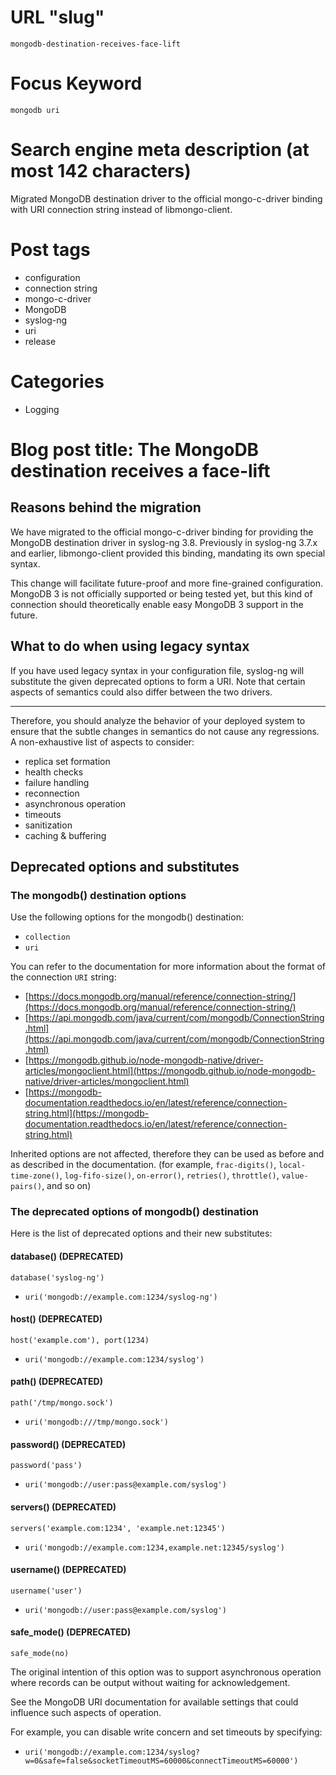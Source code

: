 # URL "slug"
`mongodb-destination-receives-face-lift`

# Focus Keyword
`mongodb uri`

# Search engine meta description (at most 142 characters)
Migrated MongoDB destination driver to the official mongo-c-driver binding
with URI connection string instead of libmongo-client.

# Post tags

* configuration
* connection string
* mongo-c-driver
* MongoDB
* syslog-ng
* uri
* release

# Categories

* Logging

# Blog post title: The MongoDB destination receives a face-lift

## Reasons behind the migration

We have migrated to the official mongo-c-driver binding for providing the
MongoDB destination driver
in syslog-ng 3.8.
Previously in syslog-ng 3.7.x and earlier,
libmongo-client provided this binding,
mandating its own special syntax.

This change will facilitate future-proof and more fine-grained configuration.
MongoDB 3 is not officially supported or being tested yet,
but this kind of connection should
theoretically enable easy MongoDB 3 support in the future.

## What to do when using legacy syntax

If you have used legacy syntax in your configuration file,
syslog-ng will substitute the given deprecated options to form a URI.
Note that certain aspects of semantics could also differ
between the two drivers.

---

Therefore, you should analyze the behavior of your deployed system to ensure
that the subtle changes in semantics do not cause any regressions.
A non-exhaustive list of aspects to consider:

* replica set formation
* health checks
* failure handling
* reconnection
* asynchronous operation
* timeouts
* sanitization
* caching & buffering

## Deprecated options and substitutes

### The mongodb() destination options

Use the following options for the mongodb() destination:

* `collection`
* `uri`

You can refer to the documentation for more information about the format of the connection `URI` string:

* [https://docs.mongodb.org/manual/reference/connection-string/](https://docs.mongodb.org/manual/reference/connection-string/)
* [https://api.mongodb.com/java/current/com/mongodb/ConnectionString.html](https://api.mongodb.com/java/current/com/mongodb/ConnectionString.html)
* [https://mongodb.github.io/node-mongodb-native/driver-articles/mongoclient.html](https://mongodb.github.io/node-mongodb-native/driver-articles/mongoclient.html)
* [https://mongodb-documentation.readthedocs.io/en/latest/reference/connection-string.html](https://mongodb-documentation.readthedocs.io/en/latest/reference/connection-string.html)

Inherited options are not affected, therefore they can be used as before and
as described in the documentation.
(for example,
`frac-digits()`,
`local-time-zone()`,
`log-fifo-size()`,
`on-error()`,
`retries()`,
`throttle()`,
`value-pairs()`,
and so on)

### The deprecated options of mongodb() destination

Here is the list of deprecated options and their new substitutes:

#### database() (DEPRECATED)
`database('syslog-ng')`

* `uri('mongodb://example.com:1234/syslog-ng')`

#### host() (DEPRECATED)
`host('example.com'), port(1234)`

* `uri('mongodb://example.com:1234/syslog')`

#### path() (DEPRECATED)
`path('/tmp/mongo.sock')`

* `uri('mongodb:///tmp/mongo.sock')`

#### password() (DEPRECATED)
`password('pass')`

* `uri('mongodb://user:pass@example.com/syslog')`

#### servers() (DEPRECATED)
`servers('example.com:1234', 'example.net:12345')`

* `uri('mongodb://example.com:1234,example.net:12345/syslog')`

#### username() (DEPRECATED)
`username('user')`

* `uri('mongodb://user:pass@example.com/syslog')`

#### safe_mode() (DEPRECATED)
`safe_mode(no)`

The original intention of this option was to support asynchronous operation
where records can be output without waiting for acknowledgement.

See the MongoDB URI documentation for available settings
that could influence such aspects of operation.

For example, you can disable write concern and set timeouts by specifying:

* `uri('mongodb://example.com:1234/syslog?w=0&safe=false&socketTimeoutMS=60000&connectTimeoutMS=60000')`
